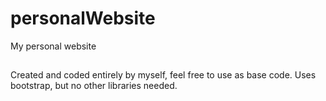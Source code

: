 # personalWebsite
My personal website

##
Created and coded entirely by myself, feel free to use as base code. Uses bootstrap, but no other libraries needed.

